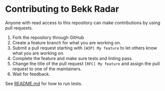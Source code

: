 # Contributing to Bekk Radar

Anyone with read access to this repository can make contributions by using pull
requests.

1. Fork the repository through GitHub
2. Create a feature branch for what you are working on.
3. Submit a pull request starting with `[WIP] My feature` to let others know
   what you are working on.
4. Complete the feature and make sure tests and linting pass.
5. Change the title of the pull request `[RFC] My feature` and assign the
   pull request to one of the maintainers.
6. Wait for feedback.

See [README.md](/README.md) for how to run tests.
